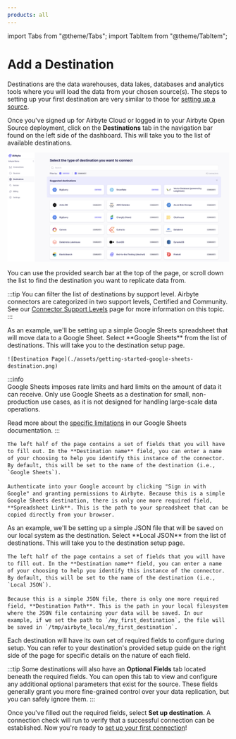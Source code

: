 ```yaml
---
products: all
---
```


import Tabs from "@theme/Tabs";
import TabItem from "@theme/TabItem";

# Add a Destination

Destinations are the data warehouses, data lakes, databases and analytics tools where you will load the data from your chosen source(s). The steps to setting up your first destination are very similar to those for [setting up a source](./add-a-source).

Once you've signed up for Airbyte Cloud or logged in to your Airbyte Open Source deployment, click on the **Destinations** tab in the navigation bar found on the left side of the dashboard. This will take you to the list of available destinations.

![Destination List](./assets/getting-started-destination-catalog.png)

You can use the provided search bar at the top of the page, or scroll down the list to find the destination you want to replicate data from.

:::tip
You can filter the list of destinations by support level. Airbyte connectors are categorized in two support levels, Certified and Community. See our [Connector Support Levels](/integrations/connector-support-levels.md) page for more information on this topic.
:::

<Tabs groupId="cloud-hosted">
  <TabItem value="cloud" label="Cloud">
    As an example, we'll be setting up a simple Google Sheets spreadsheet that will move data to a Google Sheet. Select **Google Sheets** from the list of destinations. This will take you to the destination setup page.

    ![Destination Page](./assets/getting-started-google-sheets-destination.png)

:::info    
Google Sheets imposes rate limits and hard limits on the amount of data it can receive. Only use Google Sheets as a destination for small, non-production use cases, as it is not designed for handling large-scale data operations.

Read more about the [specific limitations](/integrations/destinations/google-sheets.md#limitations) in our Google Sheets documentation.
:::

    The left half of the page contains a set of fields that you will have to fill out. In the **Destination name** field, you can enter a name of your choosing to help you identify this instance of the connector. By default, this will be set to the name of the destination (i.e., `Google Sheets`).

    Authenticate into your Google account by clicking "Sign in with Google" and granting permissions to Airbyte. Because this is a simple Google Sheets destination, there is only one more required field, **Spreadsheet Link**. This is the path to your spreadsheet that can be copied directly from your browser.
  </TabItem>
  <TabItem value="self-managed" label="Self Hosted">
    As an example, we'll be setting up a simple JSON file that will be saved on our local system as the destination. Select **Local JSON** from the list of destinations. This will take you to the destination setup page.

    The left half of the page contains a set of fields that you will have to fill out. In the **Destination name** field, you can enter a name of your choosing to help you identify this instance of the connector. By default, this will be set to the name of the destination (i.e., `Local JSON`).

    Because this is a simple JSON file, there is only one more required field, **Destination Path**. This is the path in your local filesystem where the JSON file containing your data will be saved. In our example, if we set the path to `/my_first_destination`, the file will be saved in `/tmp/airbyte_local/my_first_destination`. 
  </TabItem>
</Tabs>

Each destination will have its own set of required fields to configure during setup. You can refer to your destination's provided setup guide on the right side of the page for specific details on the nature of each field.

:::tip
Some destinations will also have an **Optional Fields** tab located beneath the required fields. You can open this tab to view and configure any additional optional parameters that exist for the source. These fields generally grant you more fine-grained control over your data replication, but you can safely ignore them.
:::

Once you've filled out the required fields, select **Set up destination**. A connection check will run to verify that a successful connection can be established. Now you're ready to [set up your first connection](./set-up-a-connection)!
